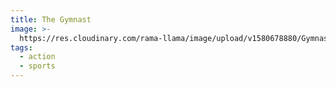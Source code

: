```yaml
---
title: The Gymnast
image: >-
  https://res.cloudinary.com/rama-llama/image/upload/v1580678880/Gymnastics_Meet_pwjegc.jpg
tags:
  - action
  - sports
---
```


